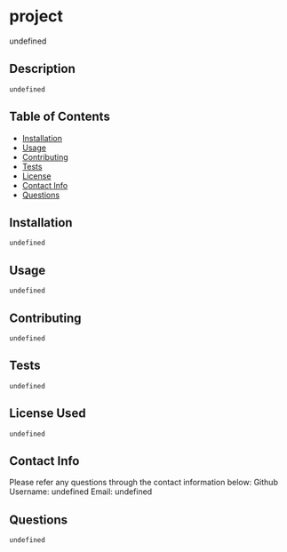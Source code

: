 
# project
  undefined

## Description
    undefined

## Table of Contents
* [Installation](#installation)
* [Usage](#usage)
* [Contributing](#contributing)
* [Tests](#tests)
* [License](#license-used)
* [Contact Info](#contact-info)
* [Questions](#questions)

## Installation
    undefined

## Usage
    undefined

## Contributing
    undefined

## Tests
    undefined

## License Used
    undefined

## Contact Info
Please refer any questions through the contact information below:
    Github Username: undefined
    Email: undefined

## Questions
    undefined
